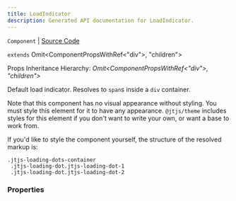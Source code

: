 ```yaml
---
title: LoadIndicator
description: Generated API documentation for LoadIndicator.
---
```


`Component` | [Source Code](https://github.com/mrCamelCode/jtjs-react/blob/0e141e63e22c212c71ce52ba40f0472cc9028516/lib/components/wrappers/information/LoadIndicator.tsx#L20)

`extends` Omit<ComponentPropsWithRef<"div">, "children">

Props Inheritance Hierarchy: _Omit<ComponentPropsWithRef<"div">, "children">_

Default load indicator. Resolves to `span`s inside a `div` container.

Note that this component has no visual appearance without styling. You must style this element for it
to have any appearance. `@jtjs/theme` includes styles for this element if you don't want to write
your own, or want a base to work from.

If you'd like to style the component yourself, the structure of the resolved markup is:
```
.jtjs-loading-dots-container
 .jtjs-loading-dot.jtjs-loading-dot-1
 .jtjs-loading-dot.jtjs-loading-dot-2
```

### Properties